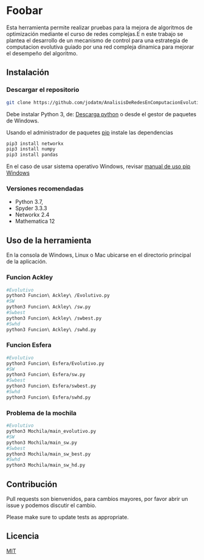 # Foobar

Esta herramienta permite realizar pruebas para la mejora de algoritmos de optimización mediante el curso de redes complejas.E n este trabajo se plantea el desarrollo de un mecanismo de control para una estrategia de computacion evolutiva guiado por una red compleja dinamica para mejorar el desempeño del algoritmo.

## Instalación

### Descargar el repositorio

```bash
git clone https://github.com/jodatm/AnalisisDeRedesEnComputacionEvolutiva.git
```

Debe instalar Python 3, de: [Descarga python](https://www.python.org/download/releases/3.0/) o desde el gestor de paquetes de Windows.


Usando el administrador de paquetes [pip](https://pip.pypa.io/en/stable/) instale las dependencias

```bash
pip3 install networkx
pip3 install numpy
pip3 install pandas
```

En el caso de usar sistema operativo Windows, revisar [manual de uso pip Windows](https://recursospython.com/guias-y-manuales/instalacion-y-utilizacion-de-pip-en-windows-linux-y-os-x/)

### Versiones recomendadas


* Python 3.7,
* Spyder 3.3.3
* Networkx 2.4
* Mathematica 12

## Uso de la herramienta

En la consola de Windows, Linux o Mac ubicarse en el directorio principal de la aplicación.

### Funcion Ackley

```bash
#Evolutivo
python3 Funcion\ Ackley\ /Evolutivo.py
#SW
python3 Funcion\ Ackley\ /sw.py
#Swbest
python3 Funcion\ Ackley\ /swbest.py
#Swhd
python3 Funcion\ Ackley\ /swhd.py
```

### Funcion Esfera

```bash
#Evolutivo
python3 Funcion\ Esfera/Evolutivo.py
#SW
python3 Funcion\ Esfera/sw.py
#Swbest
python3 Funcion\ Esfera/swbest.py
#Swhd
python3 Funcion\ Esfera/swhd.py
```

### Problema de la mochila

```bash
#Evolutivo
python3 Mochila/main_evolutivo.py
#SW
python3 Mochila/main_sw.py
#Swbest
python3 Mochila/main_sw_best.py
#Swhd
python3 Mochila/main_sw_hd.py
```

## Contribución
Pull requests son bienvenidos, para cambios mayores, por favor abrir un issue y podemos discutir el cambio.

Please make sure to update tests as appropriate.

## Licencia
[MIT](https://choosealicense.com/licenses/mit/)
